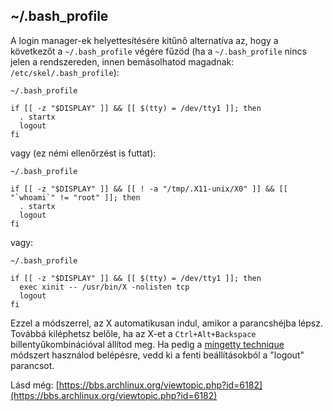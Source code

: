 ## ~/.bash_profile

A login manager-ek helyettesítésére kitűnő alternatíva az, hogy a következőt a `~/.bash_profile` végére fűzöd (ha a `~/.bash_profile` nincs jelen a rendszereden, innen bemásolhatod magadnak: `/etc/skel/.bash_profile`):

 `~/.bash_profile` 
```
if [[ -z "$DISPLAY" ]] && [[ $(tty) = /dev/tty1 ]]; then
  . startx
  logout
fi

```

vagy (ez némi ellenőrzést is futtat):

 `~/.bash_profile` 
```
if [[ -z "$DISPLAY" ]] && [[ ! -a "/tmp/.X11-unix/X0" ]] && [[ "`whoami`" != "root" ]]; then
  . startx
  logout
fi

```

vagy:

 `~/.bash_profile` 
```
if [[ -z "$DISPLAY" ]] && [[ $(tty) = /dev/tty1 ]]; then
  exec xinit -- /usr/bin/X -nolisten tcp
  logout
fi

```

Ezzel a módszerrel, az X automatikusan indul, amikor a parancshéjba lépsz. Továbbá kiléphetsz belőle, ha az X-et a `Ctrl+Alt+Backspace` billentyűkombinációval állítod meg. Ha pedig a [mingetty technique](/index.php/Automatic_login_to_virtual_console#Using_mingetty "Automatic login to virtual console") módszert használod belépésre, vedd ki a fenti beállításokból a "logout" parancsot.

Lásd még: [https://bbs.archlinux.org/viewtopic.php?id=6182](https://bbs.archlinux.org/viewtopic.php?id=6182)